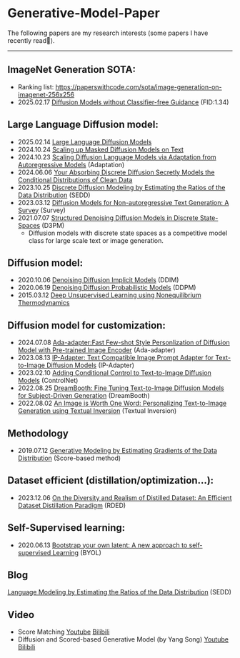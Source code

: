# Generative-Model-Paper

The following papers are my research interests (some papers I have recently read🥸).

---
## ImageNet Generation SOTA:
+ Ranking list: https://paperswithcode.com/sota/image-generation-on-imagenet-256x256
+ 2025.02.17 [Diffusion Models without Classifier-free Guidance](https://arxiv.org/abs/2502.12154v1) (FID:1.34)

## Large Language Diffusion model:
+ 2025.02.14 [Large Language Diffusion Models](https://arxiv.org/pdf/2502.09992)
+ 2024.10.24 [Scaling up Masked Diffusion Models on Text](https://arxiv.org/abs/2410.18514)
+ 2024.10.23 [Scaling Diffusion Language Models via Adaptation from Autoregressive Models](https://arxiv.org/abs/2410.17891) (Adaptation)
+ 2024.06.06 [Your Absorbing Discrete Diffusion Secretly Models the Conditional Distributions of Clean Data](https://arxiv.org/abs/2406.03736)
+ 2023.10.25 [Discrete Diffusion Modeling by Estimating the Ratios of the Data Distribution](https://arxiv.org/abs/2310.16834) (SEDD)
+ 2023.03.12 [Diffusion Models for Non-autoregressive Text Generation: A Survey](https://arxiv.org/abs/2303.06574) (Survey)
+ 2021.07.07 [Structured Denoising Diffusion Models in Discrete State-Spaces](https://arxiv.org/abs/2107.03006) (D3PM)
  + Diffusion models with discrete state spaces as a competitive model class for large scale text or image generation.

## Diffusion model:
+ 2020.10.06 [Denoising Diffusion Implicit Models](https://arxiv.org/abs/2010.02502) (DDIM)
+ 2020.06.19 [Denoising Diffusion Probabilistic Models](https://arxiv.org/abs/2006.11239) (DDPM)
+ 2015.03.12 [Deep Unsupervised Learning using Nonequilibrium Thermodynamics](https://arxiv.org/abs/1503.03585)

## Diffusion model for customization:
+ 2024.07.08 [Ada-adapter:Fast Few-shot Style Personlization of Diffusion Model with Pre-trained Image Encoder](https://arxiv.org/abs/2407.05552) (Ada-adapter)
+ 2023.08.13 [IP-Adapter: Text Compatible Image Prompt Adapter for Text-to-Image Diffusion Models](https://arxiv.org/abs/2308.06721) (IP-Adapter)
+ 2023.02.10 [Adding Conditional Control to Text-to-Image Diffusion Models](https://arxiv.org/abs/2302.05543) (ControlNet)
+ 2022.08.25 [DreamBooth: Fine Tuning Text-to-Image Diffusion Models for Subject-Driven Generation](https://arxiv.org/abs/2208.12242) (DreamBooth)
+ 2022.08.02 [An Image is Worth One Word: Personalizing Text-to-Image Generation using Textual Inversion](https://arxiv.org/abs/2208.01618) (Textual Inversion)

## Methodology
+ 2019.07.12 [Generative Modeling by Estimating Gradients of the Data Distribution](https://arxiv.org/abs/1907.05600) (Score-based method)

## Dataset efficient (distillation/optimization...):
+ 2023.12.06 [On the Diversity and Realism of Distilled Dataset: An Efficient Dataset Distillation Paradigm](https://arxiv.org/abs/2312.03526) (RDED)

## Self-Supervised learning:
+ 2020.06.13 [Bootstrap your own latent: A new approach to self-supervised Learning](https://arxiv.org/abs/2006.07733) (BYOL)

## Blog
[Language Modeling by Estimating the Ratios of the Data Distribution](https://aaronlou.com/blog/2024/discrete-diffusion/) (SEDD)

## Video
+ Score Matching [Youtube](https://www.youtube.com/watch?v=B4oHJpEJBAA) [Bilibili](https://www.bilibili.com/video/BV1h8FZeBEqj?vd_source=5519a229401f5e71a4a2b1c367c2a569)
+ Diffusion and Scored-based Generative Model (by Yang Song) [Youtube](https://www.youtube.com/watch?v=wMmqCMwuM2Q) [Bilibili](https://www.bilibili.com/video/BV1LpNweeE3q?vd_source=5519a229401f5e71a4a2b1c367c2a569)

